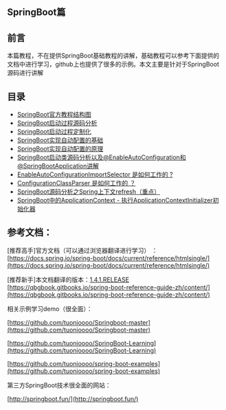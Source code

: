 ## SpringBoot篇

## 前言

本篇教程，不在提供SpringBoot基础教程的讲解，基础教程可以参考下面提供的文档中进行学习，github上也提供了很多的示例。本文主要是针对于SpringBoot源码进行讲解

## 目录

* [SpringBoot官方教程结构图](/springbootpian/springboot-guan-fang-jiao-cheng-jie-gou-tu.md)
* [SpringBoot启动过程源码分析](/springbootpian/springbootqi-dong-guo-cheng-yuan-ma-fen-xi.md)
* [SpringBoot启动过程定制化](/springbootpian/springbootqi-dong-guo-cheng-ding-zhi-hua.md)
* [SpringBoot实现自动配置的基础](/springbootpian/springbootshi-xian-zi-dong-pei-zhi-de-ji-chu.md)
* [SpringBoot实现自动配置的原理](/springbootpian/springbootshi-xian-zi-dong-pei-zhi-de-yuan-li.md)
* [SpringBoot启动类源码分析以及@EnableAutoConfiguration和@SpringBootApplication讲解](/springbootpian/enableautoconfigurationyuan-ma-jiang-jie.md)
* [EnableAutoConfigurationImportSelector 是如何工作的 ?](/springbootpian/spring-enableautoconfigurationimportselector-shi-ru-he-gong-zuo-de.md)
* [ConfigurationClassParser 是如何工作的 ？ ](/springbootpian/configurationclassparser-shi-ru-he-gong-zuo-de.md)
* [SpringBoot源码分析之Spring上下文refresh（重点）](/springbootpian/springbootyuan-ma-fen-xi-zhi-spring-shang-xia-wen-refresh-ff08-zhong-dian-ff09.md)
* [SpringBoot中的ApplicationContext - 执行ApplicationContextInitializer初始化器](/springbootpian/springbootzhong-de-applicationcontext-zhi-xing-applicationcontextinitializer-chu-shi-hua-qi.md)

## 参考文档：

\[推荐高手\]官方文档（可以通过浏览器翻译进行学习） ：[https://docs.spring.io/spring-boot/docs/current/reference/htmlsingle/](https://docs.spring.io/spring-boot/docs/current/reference/htmlsingle/)

\[推荐新手\]本文档翻译的版本：[1.4.1.RELEASE](http://docs.spring.io/spring-boot/docs/1.4.1.RELEASE/reference/htmlsingle/)   [https://qbgbook.gitbooks.io/spring-boot-reference-guide-zh/content/](https://qbgbook.gitbooks.io/spring-boot-reference-guide-zh/content/)

相关示例学习demo（很全面）：

[https://github.com/tuonioooo/Springboot-master](https://github.com/tuonioooo/Springboot-master)

[https://github.com/tuonioooo/SpringBoot-Learning](https://github.com/tuonioooo/SpringBoot-Learning)

[https://github.com/tuonioooo/spring-boot-examples](https://github.com/tuonioooo/spring-boot-examples)

第三方SpringBoot技术很全面的网站：

[http://springboot.fun/](http://springboot.fun/)


